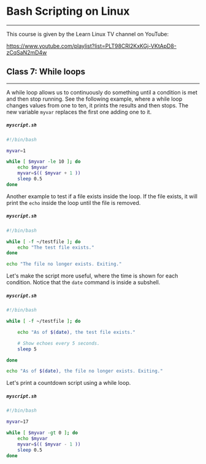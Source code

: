 # Bash Scripting on Linux

---

This course is given by the Learn Linux TV channel on YouTube:

https://www.youtube.com/playlist?list=PLT98CRl2KxKGj-VKtApD8-zCqSaN2mD4w

<!---
## TOC Classes

---

5. [While loops](#id-class7)

<div id='id-class5'/>
--->
## Class 7: While loops

---

A while loop allows us to continuously do something until a condition is met and then stop running. See the following example, where a while loop changes values from one to ten, it prints the results and then stops. The new variable `myvar` replaces the first one adding one to it.

##### **`myscript.sh`**
```bash
#!/bin/bash

myvar=1

while [ $myvar -le 10 ]; do
    echo $myvar
    myvar=$(( $myvar + 1 ))
    sleep 0.5
done
```

Another example to test if a file exists inside the loop. If the file exists, it will print the `echo` inside the loop until the file is removed.

##### **`myscript.sh`**
```bash
#!/bin/bash

while [ -f ~/testfile ]; do
    echo "The test file exists."
done

echo "The file no longer exists. Exiting."
```

Let's make the script more useful, where the time is shown for each condition. Notice that the `date` command is inside a subshell.

##### **`myscript.sh`**
```bash
#!/bin/bash

while [ -f ~/testfile ]; do

    echo "As of $(date), the test file exists."

    # Show echoes every 5 seconds.
    sleep 5

done

echo "As of $(date), the file no longer exists. Exiting."
```

Let's print a countdown script using a while loop.

##### **`myscript.sh`**
```bash
#!/bin/bash

myvar=17

while [ $myvar -gt 0 ]; do
    echo $myvar
    myvar=$(( $myvar - 1 ))
    sleep 0.5
done
```